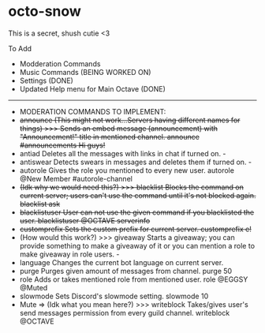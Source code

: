 # octo-snow
This is a secret, shush cutie &lt;3

To Add
* Modderation Commands
* Music Commands (BEING WORKED ON) 
* Settings (DONE) 
* Updated Help menu for Main Octave (DONE) 


-----------
* MODERATION COMMANDS TO IMPLEMENT: 
* ~~announce (This might not work...Servers having different names for things) >>>	Sends an embed message (announcement) with "Announcement!" title in mentioned channel. 	announce #announcements Hi guys!~~
* antiad 	Deletes all the messages with links in chat if turned on. 	-
* antiswear 	Detects swears in messages and deletes them if turned on. 	-
* autorole 	Gives the role you mentioned to every new user. 	autorole @New Member #autorole-channel
* ~~(Idk why we would need this?) >>> blacklist 	Blocks the command on current server; users can't use the command until it's not blocked again. 	blacklist ask~~
* ~~blacklistuser 	User can not use the given command if you blacklisted the user. 	blacklistuser @OCTAVE serverinfo~~
* ~~customprefix 	Sets the custom prefix for current server. 	customprefix e!~~
* (How would this work?) >>> giveaway Starts a giveaway; you can provide something to make a giveaway of it or you can mention a role to make giveaway in role users. 	-
* language 	Changes the current bot language on current server. 	
* purge 	Purges given amount of messages from channel. 	purge 50
* role 	Adds or takes mentioned role from mentioned user. 	role @EGGSY @Muted
* slowmode 	Sets Discord's slowmode setting. 	slowmode 10
* Mute => (Idk what you mean here?) >>> writeblock 	Takes/gives user's send messages permission from every guild channel. 	writeblock @OCTAVE
